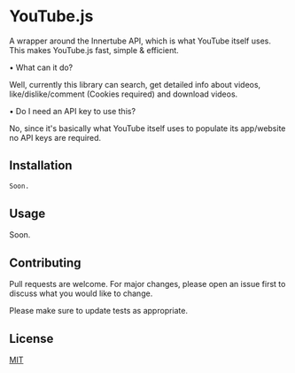 # YouTube.js

A wrapper around the Innertube API, which is what YouTube itself uses. This makes YouTube.js fast, simple & efficient.

• What can it do?

Well, currently this library can search, get detailed info about videos, like/dislike/comment (Cookies required) and download videos. 

• Do I need an API key to use this?

No, since it's basically what YouTube itself uses to populate its app/website no API keys are required.

## Installation

```bash
Soon.
```

## Usage

Soon.

## Contributing
Pull requests are welcome. For major changes, please open an issue first to discuss what you would like to change.

Please make sure to update tests as appropriate.

## License
[MIT](https://choosealicense.com/licenses/mit/)

